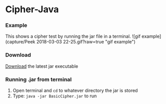 # Cipher-Java

### Example
This shows a cipher test by running the jar file in a terminal.
![gif example](capture/Peek 2018-03-03 22-25.gif?raw=true "gif example")

### Download
[Download](https://github.com/sharpsan/Cipher-Java/blob/master/out/artifacts/BasicCipher_jar/BasicCipher.jar?raw=true) the latest jar executable


### Running .jar from terminal
1. Open terminal and `cd` to whatever directory the jar is stored
2. Type: `java -jar BasicCipher.jar` to run